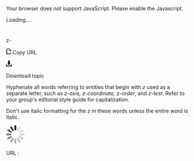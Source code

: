Your browser does not support JavaScript. Please enable the Javascript.

Loading...

# 

z-

![Copy URL](z_files/Copy.png)
Copy URL

![Download](z_files/Download.png)

Download topic

Hyphenate all words referring to entities that begin with *z* used as a separate letter, such as *z-axis, z-coordinate, z-order*, and *z-test.* Refer to your group's editorial style guide for capitalization.

Don't use italic formatting for the *z* in these words unless the entire word is italic.

![In progress](z_files/activity-large.gif)

URL :
